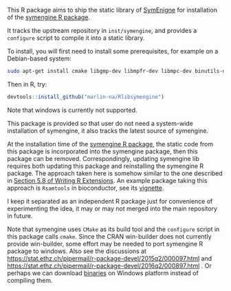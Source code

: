 
This R package aims to ship the static library of 
[SymEnigne](https://github.com/symengine/symengine) for installation
of the [symengine R package](https://github.com/marlin-na/symengine.R).

It tracks the upstream repository in `inst/symengine`, and provides a `configure`
script to compile it into a static library.

To install, you will first need to install some prerequisites, for example
on a Debian-based system:

```sh
sudo apt-get install cmake libgmp-dev libmpfr-dev libmpc-dev binutils-dev
```

Then in R, try:

```R
devtools::install_github("marlin-na/Rlibsymengine")
```

Note that windows is currently not supported.

This package is provided so that user do not need a system-wide installation
of symengine, it also tracks the latest source of symengine.

At the installation time of the
[symengine R package](https://github.com/marlin-na/symengine.R), the static code
from this package is incorporated into the symengine package, then this package
can be removed. Correspondingly, updating symengine lib requires both updating
this package and reinstalling the symengine R package. The approach taken here
is somehow similar to the one described in
[Section 5.8 of Writing R Extensions](https://cran.r-project.org/doc/manuals/r-release/R-exts.html#Linking-to-other-packages).
An example package taking this approach is `Rsamtools` in bioconductor, see its
[vignette](http://bioconductor.org/packages/2.10/bioc/vignettes/Rsamtools/inst/doc/Rsamtools-UsingCLibraries.pdf).

I keep it separated as an independent R package just for convenience of
experimenting the idea, it may or may not merged into the main repository in
future.

Note that symengine uses `CMake` as its build tool and the `configure` script
in this package calls `cmake`. Since the CRAN win-builder does not currently
provide win-builder, some effort may be needed to port symengine R package to
windows. Also see the discussions at 
https://stat.ethz.ch/pipermail/r-package-devel/2015q2/000097.html and
https://stat.ethz.ch/pipermail/r-package-devel/2016q2/000897.html .
Or perhaps we can download 
[binaries](https://github.com/symengine/symengine/releases) on Windows platform
instead of compiling them.
